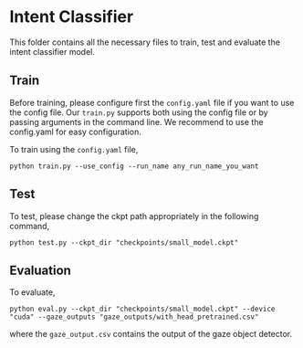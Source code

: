 # Intent Classifier
This folder contains all the necessary files to train, test and evaluate the intent classifier model.

## Train
Before training, please configure first the `config.yaml` file if you want to use the config file. Our `train.py` supports both using the config file or by passing arguments in the command line. We recommend to use the config.yaml for easy configuration.

To train using the `config.yaml` file,
```
python train.py --use_config --run_name any_run_name_you_want
```

## Test
To test, please change the ckpt path appropriately in the following command,
```
python test.py --ckpt_dir "checkpoints/small_model.ckpt"
```

## Evaluation
To evaluate,
```
python eval.py --ckpt_dir "checkpoints/small_model.ckpt" --device "cuda" --gaze_outputs "gaze_outputs/with_head_pretrained.csv"
```
where the `gaze_output.csv` contains the output of the gaze object detector.
